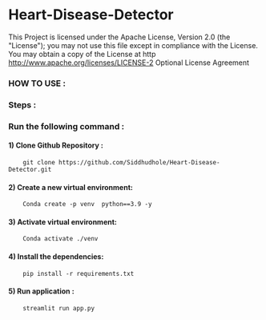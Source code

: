 # Heart-Disease-Detector

This Project is licensed under the Apache License, Version 2.0 (the "License"); you may not use this file except in compliance with the License. You may obtain a copy of the License at http http://www.apache.org/licenses/LICENSE-2 Optional License Agreement


### HOW TO USE :

### Steps :

### Run the following command :

#### 1) Clone Github Repository :


        git clone https://github.com/Siddhudhole/Heart-Disease-Detector.git 

#### 2) Create a new virtual environment:


        Conda create -p venv  python==3.9 -y 

#### 3) Activate  virtual environment:


        Conda activate ./venv 


#### 4) Install the dependencies:


        pip install -r requirements.txt  

    
#### 5) Run application :


        streamlit run app.py 

